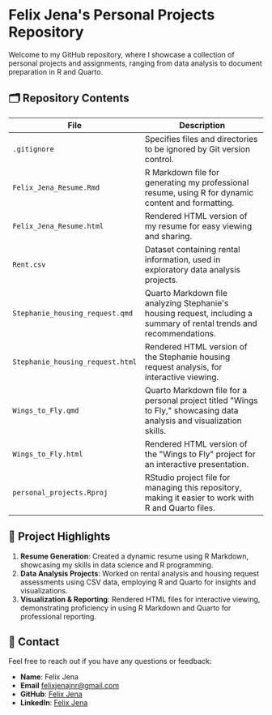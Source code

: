 # Felix Jena's Personal Projects Repository

Welcome to my GitHub repository, where I showcase a collection of personal projects and assignments, ranging from data analysis to document preparation in R and Quarto.

## 🗂️ Repository Contents

| File | Description |
|------|-------------|
| `.gitignore` | Specifies files and directories to be ignored by Git version control. |
| `Felix_Jena_Resume.Rmd` | R Markdown file for generating my professional resume, using R for dynamic content and formatting. |
| `Felix_Jena_Resume.html` | Rendered HTML version of my resume for easy viewing and sharing. |
| `Rent.csv` | Dataset containing rental information, used in exploratory data analysis projects. |
| `Stephanie_housing_request.qmd` | Quarto Markdown file analyzing Stephanie's housing request, including a summary of rental trends and recommendations. |
| `Stephanie_housing_request.html` | Rendered HTML version of the Stephanie housing request analysis, for interactive viewing. |
| `Wings_to_Fly.qmd` | Quarto Markdown file for a personal project titled "Wings to Fly," showcasing data analysis and visualization skills. |
| `Wings_to_Fly.html` | Rendered HTML version of the "Wings to Fly" project for an interactive presentation. |
| `personal_projects.Rproj` | RStudio project file for managing this repository, making it easier to work with R and Quarto files. |


## 📜 Project Highlights

1. **Resume Generation**: Created a dynamic resume using R Markdown, showcasing my skills in data science and R programming.
2. **Data Analysis Projects**: Worked on rental analysis and housing request assessments using CSV data, employing R and Quarto for insights and visualizations.
3. **Visualization & Reporting**: Rendered HTML files for interactive viewing, demonstrating proficiency in using R Markdown and Quarto for professional reporting.

## 📧 Contact

Feel free to reach out if you have any questions or feedback:

- **Name**: Felix Jena
- **Email** felixjenajnr@gmail.com
- **GitHub**: [Felix Jena](https://github.com/felixjenajnr)
- **LinkedIn**: [Felix Jena](https://www.linkedin.com/in/felixjenajnr/)
